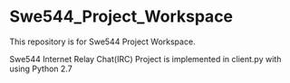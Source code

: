 # Swe544_Project_Workspace
This repository is for Swe544 Project Workspace.

Swe544 Internet Relay Chat(IRC) Project is implemented in client.py with using Python 2.7
